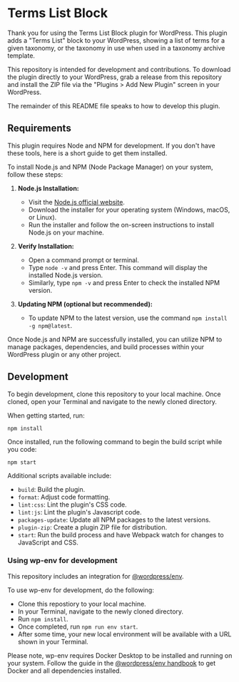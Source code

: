 # Terms List Block

Thank you for using the Terms List Block plugin for WordPress. This plugin adds a "Terms List" block to your WordPress, showing a list of terms for a given taxonomy, or the taxonomy in use when used in a taxonomy archive template.

This repository is intended for development and contributions. To download the plugin directly to your WordPress, grab a release from this repository and install the ZIP file via the "Plugins > Add New Plugin" screen in your WordPress.

The remainder of this README file speaks to how to develop this plugin.

## Requirements

This plugin requires Node and NPM for development. If you don't have these tools, here is a short guide to get them installed.

To install Node.js and NPM (Node Package Manager) on your system, follow these steps:

1. **Node.js Installation:**
   - Visit the [Node.js official website](https://nodejs.org/).
   - Download the installer for your operating system (Windows, macOS, or Linux).
   - Run the installer and follow the on-screen instructions to install Node.js on your machine.

2. **Verify Installation:**
   - Open a command prompt or terminal.
   - Type `node -v` and press Enter. This command will display the installed Node.js version.
   - Similarly, type `npm -v` and press Enter to check the installed NPM version.

3. **Updating NPM (optional but recommended):**
   - To update NPM to the latest version, use the command `npm install -g npm@latest`.

Once Node.js and NPM are successfully installed, you can utilize NPM to manage packages, dependencies, and build processes within your WordPress plugin or any other project.

## Development

To begin development, clone this repository to your local machine.
Once cloned, open your Terminal and navigate to the newly cloned directory.

When getting started, run:

```npm install```

Once installed, run the following command to begin the build script while you code:

```npm start```

Additional scripts available include:

-  `build`: Build the plugin.
-  `format`: Adjust code formatting.
-  `lint:css`: Lint the plugin's CSS code.
-  `lint:js`: Lint the plugin's Javascript code.
-  `packages-update`: Update all NPM packages to the latest versions.
-  `plugin-zip`: Create a plugin ZIP file for distribution.
-  `start`: Run the build process and have Webpack watch for changes to JavaScript and CSS.

### Using wp-env for development

This repository includes an integration for [@wordpress/env](https://developer.wordpress.org/block-editor/reference-guides/packages/packages-env/).

To use wp-env for development, do the following:

-  Clone this repostiory to your local machine.
-  In your Terminal, navigate to the newly cloned directory.
-  Run `npm install`.
-  Once completed, run `npm run env start`.
-  After some time, your new local environment will be available with a URL shown in your Terminal.

Please note, wp-env requires Docker Desktop to be installed and running on your system. Follow the guide in the [@wordpress/env handbook](https://developer.wordpress.org/block-editor/reference-guides/packages/packages-env/) to get Docker and all dependencies installed.
